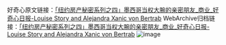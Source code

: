 好奇心原文链接：[「纽约房产秘密系列之四」墨西哥当权大腕的亲密朋友_商业_好奇心日报-Louise Story and Alejandra Xanic von Bertrab](https://www.qdaily.com/articles/6162.html)
WebArchive归档链接：[「纽约房产秘密系列之四」墨西哥当权大腕的亲密朋友_商业_好奇心日报-Louise Story and Alejandra Xanic von Bertrab](http://web.archive.org/web/20190623170016/https://www.qdaily.com/articles/6162.html)
![image](http://ww3.sinaimg.cn/large/007d5XDply1g3whmesi5cj30u0cmrb2b)